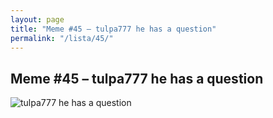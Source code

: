 ```yaml
---
layout: page
title: "Meme #45 – tulpa777 he has a question"
permalink: "/lista/45/"
---
```


## Meme #45 – tulpa777 he has a question

![tulpa777 he has a question](https://i.chzbgr.com/full/10441195008/h8CA8B365/tulpa777-he-has-question)

